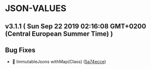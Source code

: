 # JSON-VALUES
## v3.1.1  ( Sun Sep 22 2019 02:16:08 GMT+0200 (Central European Summer Time) )


## Bug Fixes
  - 🐛 ImmutableJsons withMap(Class<ImmutableMap>)
  ([5a74ecce](https://github.com/imrafaelmerino/json-values/commit/5a74ecce1df50c6e795ba45bd220704e9ddda447))
